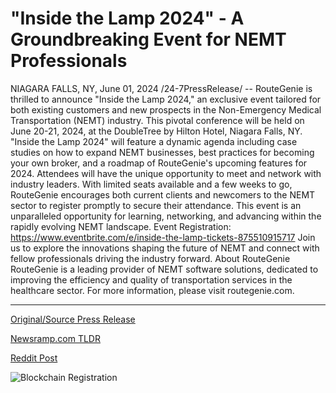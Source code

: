 # "Inside the Lamp 2024" - A Groundbreaking Event for NEMT Professionals

NIAGARA FALLS, NY, June 01, 2024 /24-7PressRelease/ -- RouteGenie is thrilled to announce "Inside the Lamp 2024," an exclusive event tailored for both existing customers and new prospects in the Non-Emergency Medical Transportation (NEMT) industry. This pivotal conference will be held on June 20-21, 2024, at the DoubleTree by Hilton Hotel, Niagara Falls, NY.  "Inside the Lamp 2024" will feature a dynamic agenda including case studies on how to expand NEMT businesses, best practices for becoming your own broker, and a roadmap of RouteGenie's upcoming features for 2024. Attendees will have the unique opportunity to meet and network with industry leaders.  With limited seats available and a few weeks to go, RouteGenie encourages both current clients and newcomers to the NEMT sector to register promptly to secure their attendance. This event is an unparalleled opportunity for learning, networking, and advancing within the rapidly evolving NEMT landscape.  Event Registration: https://www.eventbrite.com/e/inside-the-lamp-tickets-875510915717  Join us to explore the innovations shaping the future of NEMT and connect with fellow professionals driving the industry forward.  About RouteGenie RouteGenie is a leading provider of NEMT software solutions, dedicated to improving the efficiency and quality of transportation services in the healthcare sector. For more information, please visit routegenie.com. 

---

[Original/Source Press Release](https://www.24-7pressrelease.com/press-release/511357/inside-the-lamp-2024-a-groundbreaking-event-for-nemt-professionals)
                    

[Newsramp.com TLDR](https://newsramp.com/curated-news/routegenie-announces-exclusive-event-for-nemt-industry/b5429e715d6d9c1d8e2c0dccfc36d2dd) 

 



[Reddit Post](https://www.reddit.com/r/StartupBusinessNews/comments/1d5hcha/routegenie_announces_exclusive_event_for_nemt/) 



![Blockchain Registration](https://cdn.newsramp.app/24-7PressRelease/qrcode/246/1/bestCK9f.webp)